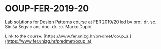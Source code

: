 # OOUP-FER-2019-20
Lab solutions for Design Patterns course at FER 2019/20 led by prof. dr. sc. Siniša Šegvić and doc. dr. sc. Marko Čupić.

Link to the course: [https://www.fer.unizg.hr/predmet/ooup_a.](https://www.fer.unizg.hr/predmet/ooup_a)
